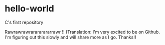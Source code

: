# hello-world
C's first repository

Rawrawrawrarararararrawr !!
(Translation: I'm very excited to be on Github. I'm figuring out this slowly and will share more as I go. Thanks!)
